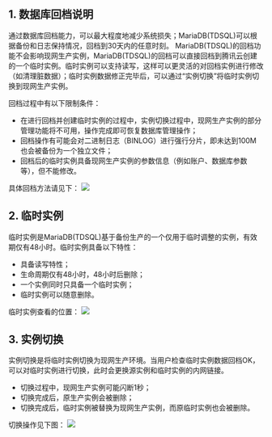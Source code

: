 ## 1. 数据库回档说明
通过数据库回档能力，可以最大程度地减少系统损失；MariaDB(TDSQL)可以根据备份和日志保持情况，回档到30天内的任意时刻。
MariaDB(TDSQL)的回档功能不会影响现网生产实例，MariaDB(TDSQL)的回档可以直接回档到腾讯云创建的一个临时实例。临时实例可以支持读写，这样可以更灵活的对回档实例进行修改（如清理脏数据）；临时实例数据修正完毕后，可以通过“实例切换”将临时实例切换到现网生产实例。

回档过程中有以下限制条件：
- 在进行回档并创建临时实例的过程中，实例切换过程中，现网生产实例的部分管理功能将不可用，操作完成即可恢复数据库管理操作；
- 回档操作有可能会对二进制日志（BINLOG）进行强行分片，即未达到100M 也会被备份为一个独立文件；
- 回档后的临时实例具备现网生产实例的参数信息（例如账户、数据库参数等），但不能修改。

具体回档方法请见下：
![](https://main.qcloudimg.com/raw/4027f6dea9b0874b6f9de07b6d35e795.jpg)

## 2. 临时实例
临时实例是MariaDB(TDSQL)基于备份生产的一个仅用于临时调整的实例，有效期仅有48小时。临时实例具备以下特性：
- 具备读写特性；
- 生命周期仅有48小时，48小时后删除；
- 一个实例同时只具备一个临时实例；
- 临时实例可以随意删除。

临时实例查看的位置：
![](https://main.qcloudimg.com/raw/154fba78e32096167692857285cd9b77.png)

## 3. 实例切换
实例切换是将临时实例切换为现网生产环境。当用户检查临时实例数据回档OK，可以对临时实例进行切换，此时会更换源实例和临时实例的内网链接。
- 切换过程中，现网生产实例可能闪断1秒；
- 切换完成后，原生产实例会被删除；
- 切换完成后，临时实例被替换为现网生产实例，而原临时实例也会被删除。 

切换操作见下图：
![](https://main.qcloudimg.com/raw/d0cbe232514ab392461d5af1e0735220.jpg)


